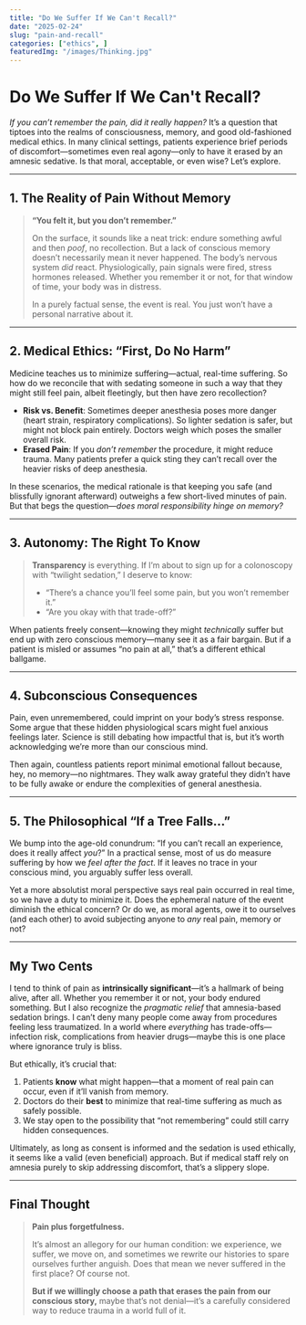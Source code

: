 ```yaml
---
title: "Do We Suffer If We Can't Recall?"
date: "2025-02-24"
slug: "pain-and-recall"
categories: ["ethics", ]
featuredImg: "/images/Thinking.jpg"
---
```

# Do We Suffer If We Can't Recall? 

*If you can’t remember the pain, did it really happen?* It’s a question that tiptoes into the realms of consciousness, memory, and good old-fashioned medical ethics. In many clinical settings, patients experience brief periods of discomfort—sometimes even real agony—only to have it erased by an amnesic sedative. Is that moral, acceptable, or even wise? Let’s explore.

---

## 1. The Reality of Pain Without Memory

> **“You felt it, but you don’t remember.”**  
>
> On the surface, it sounds like a neat trick: endure something awful and then *poof*, no recollection. But a lack of conscious memory doesn’t necessarily mean it never happened. The body’s nervous system *did* react. Physiologically, pain signals were fired, stress hormones released. Whether you remember it or not, for that window of time, your body was in distress. 
>
> In a purely factual sense, the event is real. You just won’t have a personal narrative about it.

---

## 2. Medical Ethics: “First, Do No Harm”

Medicine teaches us to minimize suffering—actual, real-time suffering. So how do we reconcile that with sedating someone in such a way that they might still feel pain, albeit fleetingly, but then have zero recollection?

- **Risk vs. Benefit**: Sometimes deeper anesthesia poses more danger (heart strain, respiratory complications). So lighter sedation is safer, but might not block pain entirely. Doctors weigh which poses the smaller overall risk.
- **Erased Pain**: If you *don’t remember* the procedure, it might reduce trauma. Many patients prefer a quick sting they can’t recall over the heavier risks of deep anesthesia.

In these scenarios, the medical rationale is that keeping you safe (and blissfully ignorant afterward) outweighs a few short-lived minutes of pain. But that begs the question—*does moral responsibility hinge on memory?*

---

## 3. Autonomy: The Right To Know

> **Transparency** is everything. If I’m about to sign up for a colonoscopy with “twilight sedation,” I deserve to know:
>
> - “There’s a chance you’ll feel some pain, but you won’t remember it.”
> - “Are you okay with that trade-off?”

When patients freely consent—knowing they might *technically* suffer but end up with zero conscious memory—many see it as a fair bargain. But if a patient is misled or assumes “no pain at all,” that’s a different ethical ballgame. 

---

## 4. Subconscious Consequences

Pain, even unremembered, could imprint on your body’s stress response. Some argue that these hidden physiological scars might fuel anxious feelings later. Science is still debating how impactful that is, but it’s worth acknowledging we’re more than our conscious mind. 

Then again, countless patients report minimal emotional fallout because, hey, no memory—no nightmares. They walk away grateful they didn’t have to be fully awake or endure the complexities of general anesthesia.

---

## 5. The Philosophical “If a Tree Falls…”

We bump into the age-old conundrum: “If you can’t recall an experience, does it really affect *you*?” In a practical sense, most of us do measure suffering by how we *feel after the fact*. If it leaves no trace in your conscious mind, you arguably suffer less overall.

Yet a more absolutist moral perspective says real pain occurred in real time, so we have a duty to minimize it. Does the ephemeral nature of the event diminish the ethical concern? Or do we, as moral agents, owe it to ourselves (and each other) to avoid subjecting anyone to *any* real pain, memory or not?

---

## My Two Cents

I tend to think of pain as **intrinsically significant**—it’s a hallmark of being alive, after all. Whether you remember it or not, your body endured something. But I also recognize the *pragmatic relief* that amnesia-based sedation brings. I can’t deny many people come away from procedures feeling less traumatized. In a world where *everything* has trade-offs—infection risk, complications from heavier drugs—maybe this is one place where ignorance truly is bliss. 

But ethically, it’s crucial that:

1. Patients **know** what might happen—that a moment of real pain can occur, even if it’ll vanish from memory.
2. Doctors do their **best** to minimize that real-time suffering as much as safely possible.
3. We stay open to the possibility that “not remembering” could still carry hidden consequences. 

Ultimately, as long as consent is informed and the sedation is used ethically, it seems like a valid (even beneficial) approach. But if medical staff rely on amnesia purely to skip addressing discomfort, that’s a slippery slope.

---

## Final Thought

> **Pain plus forgetfulness.** 
>
> It’s almost an allegory for our human condition: we experience, we suffer, we move on, and sometimes we rewrite our histories to spare ourselves further anguish. Does that mean we never suffered in the first place? Of course not. 
>
> **But if we willingly choose a path that erases the pain from our conscious story,** maybe that’s not denial—it’s a carefully considered way to reduce trauma in a world full of it. 

